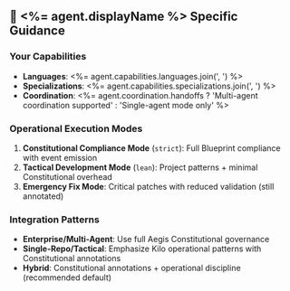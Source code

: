 <!--
@aegisFrameworkVersion: 2.4.0
@intent: Template section for agent instructions
@context: Modular content for framework instruction generation
-->

## 🎯 <%= agent.displayName %> Specific Guidance

### Your Capabilities

- **Languages**: <%= agent.capabilities.languages.join(', ') %>
- **Specializations**: <%= agent.capabilities.specializations.join(', ') %>
- **Coordination**: <%= agent.coordination.handoffs ? 'Multi-agent coordination supported' : 'Single-agent mode only' %>

### Operational Execution Modes

1. **Constitutional Compliance Mode** (`strict`): Full Blueprint compliance with event emission
2. **Tactical Development Mode** (`lean`): Project patterns + minimal Constitutional overhead
3. **Emergency Fix Mode**: Critical patches with reduced validation (still annotated)

### Integration Patterns

- **Enterprise/Multi-Agent**: Use full Aegis Constitutional governance
- **Single-Repo/Tactical**: Emphasize Kilo operational patterns with Constitutional annotations
- **Hybrid**: Constitutional annotations + operational discipline (recommended default)
